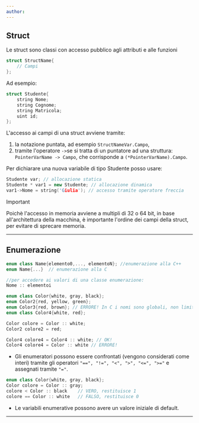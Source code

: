 ```yaml
---
author:
---
```

## Struct

Le struct sono classi con accesso pubblico agli attributi e alle funzioni

```cpp
struct StructName{
	// Campi
};
```

Ad esempio:
```cpp
struct Studente{
	string Nome;
	string Cognome;
	string Matricola;
	uint id;
};
```

L'accesso ai campi di una struct avviene tramite:
1. la notazione puntata, ad esempio `StructNameVar.Campo`,
2. tramite l'operatore `->`se si tratta di un puntatore ad una struttura: `PointerVarName -> Campo`, che corrisponde a `(*PointerVarName).Campo`.

Per dichiarare una nuova variabile di tipo Studente posso usare:
```cpp
Studente var; // allocazione statica
Studente * var1 = new Studente; // allocazione dinamica
var1->Nome = string('Giulia'); // accesso tramite operatore freccia
```

>[!important] 
>Poichè l'accesso in memoria avviene a multipli di 32 o 64 bit, in base all'architettura della macchina, è importante l'ordine dei campi della struct, per evitare di sprecare memoria.

---
## Enumerazione

```cpp
enum class Name{elemento0,..., elementoN}; //enumerazione alla C++
enum Name{...}  // enumerazione alla C

//per accedere ai valori di una classe enumerazione:
Nome :: elementoi
```


```cpp 
enum class Color{white, gray, black};
enum Color2{red, yellow, green};
enum Color3{red, brown}; // ERRORE! In C i nomi sono globali, non limitati all'enumerazione.
enum class Color4{white, red};

Color colore = Color :: white;
Color2 colore2 = red;

Color4 colore4 = Color4 :: white; // OK!
Color4 colore4 = Color :: white // ERRORE!
```

- Gli enumeratori possono essere confrontati (vengono considerati come interi) tramite gli operatori  `"==", "!=", "<", ">", "<=", ">="`  e assegnati tramite `"="`.
```cpp
enum class Color{white, gray, black};
Color colore = Color :: gray;
colore < Color :: black    // VERO, restituisce 1
colore == Color :: white   // FALSO, restituisce 0
```

- Le variabili enumerative possono avere un valore iniziale di default.

---